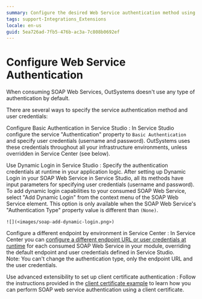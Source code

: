 ```yaml
---
summary: Configure the desired Web Service authentication method using basic authentication, dynamic login or per environment authentication.
tags: support-Integrations_Extensions
locale: en-us
guid: 5ea726ad-7fb5-476b-ac3a-7c808b0692ef
---
```


# Configure Web Service Authentication

When consuming SOAP Web Services, OutSystems doesn't use any type of authentication by default.

There are several ways to specify the service authentication method and user credentials:

Configure Basic Authentication in Service Studio
:   In Service Studio configure the service "Authentication" property to `Basic Authentication` and specify user credentials (username and password). OutSystems uses these credentials throughout all your infrastructure environments, unless overridden in Service Center (see below).

Use Dynamic Login in Service Studio
:   Specify the authentication credentials at runtime in your application logic. After setting up Dynamic Login in your SOAP Web Service in Service Studio, all its methods have input parameters for specifying user credentials (username and password).  
    To add dynamic login capabilities to your consumed SOAP Web Service, select "Add Dynamic Login" from the context menu of the SOAP Web Service element. This option is only available when the SOAP Web Service's "Authentication Type" property value is different than `(None)`.

    ![](<images/soap-add-dynamic-login.png>)

Configure a different endpoint by environment in Service Center
:   In Service Center you can [configure a different endpoint URL or user credentials at runtime](<configure-runtime.md>) for each consumed SOAP Web Service in your module, overriding the default endpoint and user credentials defined in Service Studio.  
    Note: You can't change the authentication type, only the endpoint URL and the user credentials.

Use advanced extensibility to set up client certificate authentication
:   Follow the instructions provided in the [client certificate example](<./extensibility-use-cases/certificate.md>) to learn how you can perform SOAP web service authentication using a client certificate.
